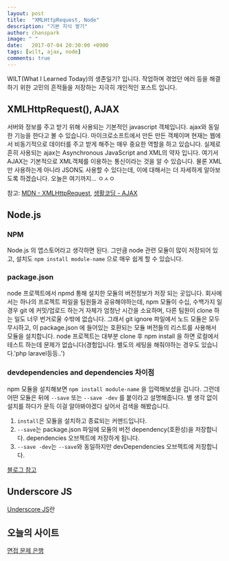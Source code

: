 ```yaml
---
layout: post
title:  "XMLHttpRequest, Node"
description: "기본 지식 쌓기"
author: chanspark
image: " "
date:   2017-07-04 20:30:00 +0900
tags: [wilt, ajax, node]
comments: true
---
```


WILT(What I Learned Today)의 생존일기? 입니다. 작업하며 겪었던 에러 등을 해결하기 위한 고민의 흔적들을 저장하는 지극히 개인적인 포스트 입니다. 

## XMLHttpRequest(), AJAX
서버와 정보를 주고 받기 위해 사용되는 기본적인 javascript 객체입니다. ajax와 동일한 기능을 한다고 볼 수 있습니다. 마이크로소프트에서 만든 만든 객체이며 현재는 웹에서 비동기적으로 데이터를 주고 받게 해주는 매우 중요한 역할을 하고 있습니다. 실제로 흔히 사용되는 ajax는 Asynchronous JavaScript and XML의 약자 입니다. 여기서 AJAX는 기본적으로 XML객체를 이용하는 통신이라는 것을 알 수 있습니다. 물론 XML만 사용하는게 아니라 JSON도 사용할 수 있다는데, 이에 대해서는 더 자세하게 알아보도록 하겠습니다. 오늘은 여기까지... ㅇㅅㅇ

참고: [MDN - XMLHttpRequest](https://developer.mozilla.org/ko/docs/XMLHttpRequest), [생활코딩 - AJAX](https://opentutorials.org/course/1375/6843)

## Node.js

### NPM
Node.js 의 앱스토어라고 생각하면 된다. 그만큼 node 관련 모듈이 많이 저장되어 있고, 설치도 `npm install module-name` 으로 매우 쉽게 할 수 있습니다.

### package.json
node 프로젝트에서 npmd 통해 설치한 모듈의 버전정보가 저장 되는 곳입니다. 회사에서는 하나의 프로젝트 파일을 팀원들과 공유해야하는데, npm 모듈이 수십, 수백가지 일경우 git 에 커밋/업로드 하는거 자체가 엄청난 시간을 소요하며, 다른 팀원이 clone 하는 일도 너무 번거로울 수밖에 없습니다. 그래서 git ignore 파일에서 노드 모듈은 모두 무시하고, 이 package.json 에 들어있는 호환되는 모듈 버전들의 리스트를 사용해서 모듈을 설치합니다. node 프로젝트는 대부분 clone 후 npm install 을 하면 로컬에서 테스트 하는데 문제가 없습니다(경험입니다. 별도의 세팅을 해줘야하는 경우도 있습니다.'php laravel등등..')

### devdependencies and dependencies 차이점
npm 모듈을 설치해보면 `npm install module-name` 을 입력해보셨을 겁니다. 그런데 어떤 모듈은 뒤에 `--save` 또는 `--save -dev` 를 붙이라고 설명해줍니다. 별 생각 없이 설치를 하다가 문득 이걸 알아봐야겠다 싶어서 검색을 해봤습니다. 

1. `install`은 모듈을 설치하고 종료되는 커맨드입니다. 
2. `--save`는 package.json 파일에 모듈의 버전 dependency(호환성)을 저장합니다. dependencies 오브젝트에 저장하게 됩니다.
3. `--save -dev`는 `--save`와 동일하지만 devDependencies 오브젝트에 저장합니다.

[블로그 참고](http://ohyecloudy.com/ddiary/2016/09/04/til-npm-install-save-or-save-dev/)

## Underscore JS
[Underscore JS](http://underscorejs.org)란  

## 오늘의 사이트
[면접 문제 은행](https://github.com/h5bp/Front-end-Developer-Interview-Questions/tree/master/Translations/Korean)

